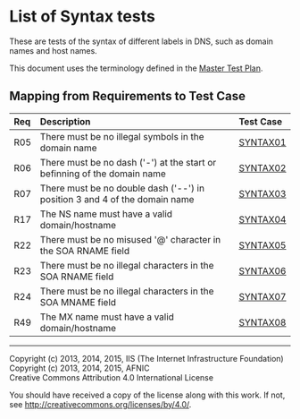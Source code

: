 # List of Syntax tests

These are tests of the syntax of different labels in DNS, such as domain
names and host names.

This document uses the terminology defined in the
[Master Test Plan](../Master%20Test%20Plan.md).

## Mapping from Requirements to Test Case

|Req| Description                                                              | Test Case |
|:--|:-------------------------------------------------------------------------|:----------|
|R05|There must be no illegal symbols in the domain name                       |[SYNTAX01](syntax01.md)|
|R06|There must be no dash ('-') at the start or befinning of the domain name  |[SYNTAX02](syntax02.md)|
|R07|There must be no double dash ('--') in position 3 and 4 of the domain name|[SYNTAX03](syntax03.md)|
|R17|The NS name must have a valid domain/hostname                             |[SYNTAX04](syntax04.md)|
|R22|There must be no misused '@' character in the SOA RNAME field             |[SYNTAX05](syntax05.md)|
|R23|There must be no illegal characters in the SOA RNAME field                |[SYNTAX06](syntax06.md)|
|R24|There must be no illegal characters in the SOA MNAME field                |[SYNTAX07](syntax07.md)|
|R49|The MX name must have a valid domain/hostname                             |[SYNTAX08](syntax08.md)|

-------

Copyright (c) 2013, 2014, 2015, IIS (The Internet Infrastructure Foundation)  
Copyright (c) 2013, 2014, 2015, AFNIC  
Creative Commons Attribution 4.0 International License

You should have received a copy of the license along with this
work.  If not, see <http://creativecommons.org/licenses/by/4.0/>.
